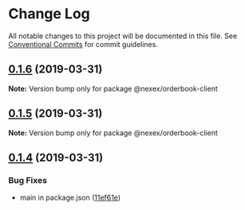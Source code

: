 # Change Log

All notable changes to this project will be documented in this file.
See [Conventional Commits](https://conventionalcommits.org) for commit guidelines.

## [0.1.6](https://bitbucket.org/dex-union/dexunion-mono/compare/@nexex/orderbook-client@0.1.5...@nexex/orderbook-client@0.1.6) (2019-03-31)

**Note:** Version bump only for package @nexex/orderbook-client





## [0.1.5](https://bitbucket.org/dex-union/dexunion-mono/compare/@nexex/orderbook-client@0.1.4...@nexex/orderbook-client@0.1.5) (2019-03-31)

**Note:** Version bump only for package @nexex/orderbook-client





## [0.1.4](https://bitbucket.org/dex-union/dexunion-mono/compare/@nexex/orderbook-client@0.1.3...@nexex/orderbook-client@0.1.4) (2019-03-31)


### Bug Fixes

* main in package.json ([11ef61e](https://bitbucket.org/dex-union/dexunion-mono/commits/11ef61e))
